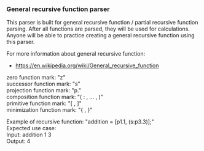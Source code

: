 ### General recursive function parser

This parser is built for general recursive function / partial recursive function parsing.
After all functions are parsed, they will be used for calculations.
Anyone will be able to practice creating a general recursive function using this parser.

For more information about general recursive function: 
 - https://en.wikipedia.org/wiki/General_recursive_function

zero function mark: "z"  
successor function mark: "s"  
projection function mark: "p<argument number>.<argument quantity>"  
composition function mark: "(<func> : <func>, ... , <func>)"  
primitive function mark: "[<func> , <func>]"  
minimization function mark: "{<func> , <integer>}"  

Example of recursive function: "addition = [p1.1, (s:p3.3)];"  
Expected use case:  
    Input: addition 1 3  
    Output: 4  